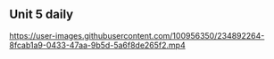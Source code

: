 ## Unit 5 daily


https://user-images.githubusercontent.com/100956350/234892264-8fcab1a9-0433-47aa-9b5d-5a6f8de265f2.mp4

